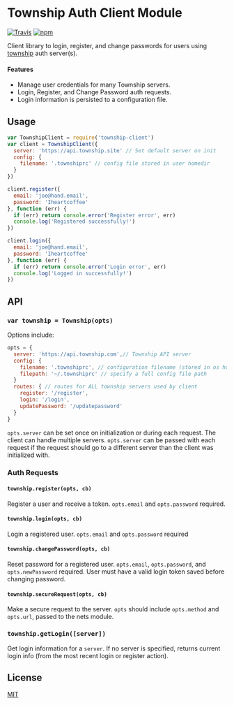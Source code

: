 # Township Auth Client Module

[![Travis](https://travis-ci.org/joehand/township-client.svg)](https://travis-ci.org/joehand/township-client) [![npm](https://img.shields.io/npm/v/township-client.svg?style=flat-square)](https://npmjs.org/package/township-client)

Client library to login, register, and change passwords for users using [township](https://github.com/township/township) auth server(s).

#### Features

* Manage user credentials for many Township servers.
* Login, Register, and Change Password auth requests.
* Login information is persisted to a configuration file.

## Usage

```js
var TownshipClient = require('township-client')
var client = TownshipClient({
  server: 'https://api.township.site' // Set default server on init
  config: {
    filename: '.townshiprc' // config file stored in user homedir
  }
})

client.register({
  email: 'joe@hand.email',
  password: 'Iheartcoffee'
}, function (err) {
  if (err) return console.error('Register error', err)
  console.log('Registered successfully!')
})

client.login({
  email: 'joe@hand.email',
  password: 'Iheartcoffee'
}, function (err) {
  if (err) return console.error('Login error', err)
  console.log('Logged in successfully!')
})
```

## API

### `var township = Township(opts)`

Options include:

```js
opts = {
  server: 'https://api.township.com',// Township API server
  config: {
    filename: '.townshiprc', // configuration filename (stored in os homedir)
    filepath: '~/.townshiprc' // specify a full config file path 
  }
  routes: { // routes for ALL township servers used by client
    register: '/register',
    login: '/login',
    updatePassword: '/updatepassword'
  }
}
```

`opts.server` can be set once on initialization or during each request. The client can handle multiple servers. `opts.server` can be passed with each request if the request should go to a different server than the client was initialized with.

### Auth Requests

#### `township.register(opts, cb)`

Register a user and receive a token. `opts.email` and `opts.password` required.

#### `township.login(opts, cb)`

Login a registered user. `opts.email` and `opts.password` required

#### `township.changePassword(opts, cb)`

Reset password for a registered user. `opts.email`, `opts.password`, and `opts.newPassword` required. User must have a valid login token saved before changing password.

#### `township.secureRequest(opts, cb)`

Make a secure request to the server. `opts` should include `opts.method` and `opts.url`, passed to the nets module.

### `township.getLogin([server])`

Get login information for a `server`. If no server is specified, returns current login info (from the most recent login or register action).

## License
[MIT](LICENSE.md)
